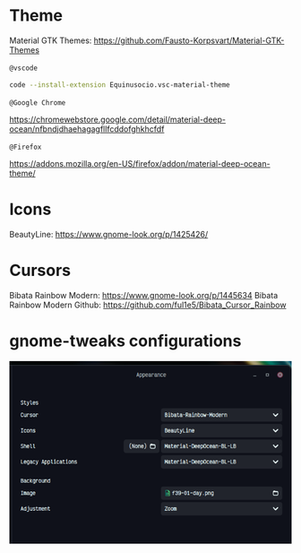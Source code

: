 # Theme

Material GTK Themes: https://github.com/Fausto-Korpsvart/Material-GTK-Themes

`@vscode`

```bash
code --install-extension Equinusocio.vsc-material-theme
```

`@Google Chrome`

https://chromewebstore.google.com/detail/material-deep-ocean/nfbndjdhaehagagfllfcddofghkhcfdf

`@Firefox`

https://addons.mozilla.org/en-US/firefox/addon/material-deep-ocean-theme/

# Icons

BeautyLine: https://www.gnome-look.org/p/1425426/

# Cursors

Bibata Rainbow Modern: https://www.gnome-look.org/p/1445634
Bibata Rainbow Modern Github: https://github.com/ful1e5/Bibata_Cursor_Rainbow

# gnome-tweaks configurations

![](./images/Tweak-ss.png)